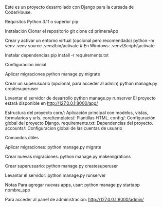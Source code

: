 Este es un proyecto desarrollado con Django para la cursada de CoderHouse.

Requisitos Python 3.11 o superior pip

Instalación Clonar el repositorio git clone cd primeraApp

Crear y activar un entorno virtual (opcional pero recomendado) python -m venv .venv source .venv/bin/activate # En Windows: .venv\Scripts\activate

Instalar dependencias pip install -r requirements.txt

Configuración inicial

Aplicar migraciones python manage.py migrate

Crear un superusuario (opcional, para acceder al admin) python manage.py createsuperuser

Levantar el servidor de desarrollo python manage.py runserver El proyecto estará disponible en http://127.0.0.1:8000/app/

Estructura del proyecto core/: Aplicación principal con modelos, vistas, formularios y urls. core/templates/: Plantillas HTML.  config/: Configuración global del proyecto Django. requirements.txt: Dependencias del proyecto.  accounts/: Configuracion global de las cuentas de usuario

Comandos útiles

Aplicar migraciones: python manage.py migrate

Crear nuevas migraciones: python manage.py makemigrations

Crear superusuario: python manage.py createsuperuser

Levantar el servidor: python manage.py runserver

Notas Para agregar nuevas apps, usar: python manage.py startapp nombre_app

Para acceder al panel de administración: http://127.0.0.1:8000/admin/
